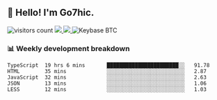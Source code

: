 ## 👋 Hello! I'm Go7hic.

 ![visitors count](https://visitors-by-url-pls-dont-use-this-in-your-repo.vercel.app/Go7hic-github-readme)
 <a href="https://twitter.com/Go7hic">
    <img src="https://img.shields.io/badge/-@Go7hic-1ca0f1?style=flat-square&labelColor=1ca0f1&logo=twitter&logoColor=white&link=https://twitter.com/Go7hic">
   <a/>
   <a href="mailto:gtfx0209@gmail.com">
    <img src="https://img.shields.io/badge/-gtfx0209@gmail.com-c14438?style=flat-square&logo=Gmail&logoColor=white&link=mailto:gtfx0209@gmail.com">
   <a/>
    ![Keybase BTC](https://img.shields.io/keybase/btc/Go7hic)
 <!--
🔭 I’m currently working
🌱 I’m currently learning
💬 Ask me about 
📫 How to reach me: 
⚡ Fun fact: 
-->
 <!--
![My Github Stats](https://github-readme-stats.vercel.app/api?username=Go7hic&show_icons=true&count_private=true)

-->

### 📊 Weekly development breakdown
<!--START_SECTION:waka-->
```text
TypeScript  19 hrs 6 mins       ███████████████████████░░   91.78 
HTML        35 mins             ░░░░░░░░░░░░░░░░░░░░░░░░░   2.87 
JavaScript  32 mins             ░░░░░░░░░░░░░░░░░░░░░░░░░   2.63 
JSON        13 mins             ░░░░░░░░░░░░░░░░░░░░░░░░░   1.06 
LESS        12 mins             ░░░░░░░░░░░░░░░░░░░░░░░░░   1.03
```
<!--END_SECTION:waka-->

